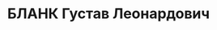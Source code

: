 ---
title: БЛАНК Густав Леонардович
description: "Род. в 1895, Румыния, г. Хуши, еврей, обр.: среднее, член ВКП(б). Проживал:\
  \ Москва, Большой Балканский пер., д. 13, кв. 99. Редактор \"Издательского товарищества\
  \ иностранных рабочих в СССР\" \n  Арестован 25.09.1937. Обв. в шпионаже и участии\
  \ в к.-р. террористической организации. Приговор: ВК ВС СССР, 02.12.1937 – ВМН.\
  \ Расстрелян 09.12.1937, г.Москва. \n  Реабилитирован ВК ВС СССР декабрь 1956"
---